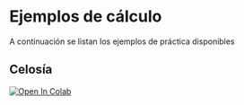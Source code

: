 # Ejemplos de cálculo

A continuación se listan los ejemplos de práctica disponibles

## Celosía
[![Open In Colab](https://colab.research.google.com/assets/colab-badge.svg)](https://colab.research.google.com/github/googlecolab/colabtools/blob/master/notebooks/colab-github-demo.ipynb)



